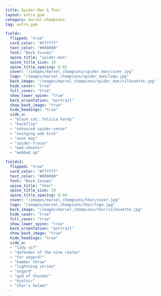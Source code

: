 ```yaml
---
title: Spider-Man & Thor
layout: extra_gum
category: marvel-champions
tag: extra_gum

fields:
  flipped: "true"
  card_color: "#ffffff"
  text_color: "#000000"
  font: "Back Issues"
  spine_title: "spider-man"
  spine_title_size: 18
  spine_title_spacing: 0.02
  cover: "/images/marvel_champions/spider_man/cover.jpg"
  logo: "/images/marvel_champions/spider_man/logo.jpg"
  back_image: "/images/marvel_champions/spider_man/silhouette.jpg"
  hide_cover: "true"
  full_cover: "true"
  show_lower_spine: "true"
  back_orientation: "portrait"
  show_back_image: "true"
  hide_headings: "true"
  side_a:
  - "black cat: felicia hardy"
  - "backflip"
  - "enhanced spider-sense"
  - "swinging web kick"
  - "aunt may"
  - "spider-tracer"
  - "web-shooter"
  - "webbed up"

fields2:
  flipped: "true"
  card_color: "#ffffff"
  text_color: "#000000"
  font: "Back Issues"
  spine_title: "thor"
  spine_title_size: 18
  spine_title_spacing: 0.04
  cover: "/images/marvel_champions/thor/cover.jpg"
  logo: "/images/marvel_champions/thor/logo.jpg"
  back_image: "/images/marvel_champions/thor/silhouette.jpg"
  hide_cover: "true"
  full_cover: "true"
  show_lower_spine: "true"
  back_orientation: "portrait"
  show_back_image: "true"
  hide_headings: "true"
  side_a:
  - "lady sif"
  - "defender of the nine realms"
  - "for asgard!"
  - "hammer throw"
  - "lightning strike"
  - "asgard"
  - "god of thunder"
  - "mjolnir"
  - "thor's helmet"
---
```

